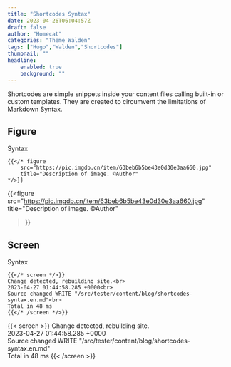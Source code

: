 ```yaml
---
title: "Shortcodes Syntax"
date: 2023-04-26T06:04:57Z
draft: false
author: "Homecat"
categories: "Theme Walden"
tags: ["Hugo","Walden","Shortcodes"]
thumbnail: ""
headline: 
    enabled: true
    background: ""
---
```


Shortcodes are simple snippets inside your content files calling built-in or custom templates. They are created to circumvent the limitations of Markdown Syntax.

<!--more--> 

## Figure

Syntax

```golang
{{</* figure 
    src="https://pic.imgdb.cn/item/63beb6b5be43e0d30e3aa660.jpg" 
    title="Description of image. ©Author" 
*/>}}
```

{{<figure 
    src="https://pic.imgdb.cn/item/63beb6b5be43e0d30e3aa660.jpg" 
    title="Description of image. ©Author" 
>}}


## Screen

Syntax

```
{{</* screen */>}}
Change detected, rebuilding site.<br>
2023-04-27 01:44:58.285 +0000<br>
Source changed WRITE "/src/tester/content/blog/shortcodes-syntax.en.md"<br>
Total in 48 ms
{{</* /screen */>}}
```

{{< screen >}}
Change detected, rebuilding site.<br>
2023-04-27 01:44:58.285 +0000<br>
Source changed WRITE "/src/tester/content/blog/shortcodes-syntax.en.md"<br>
Total in 48 ms
{{< /screen >}}










